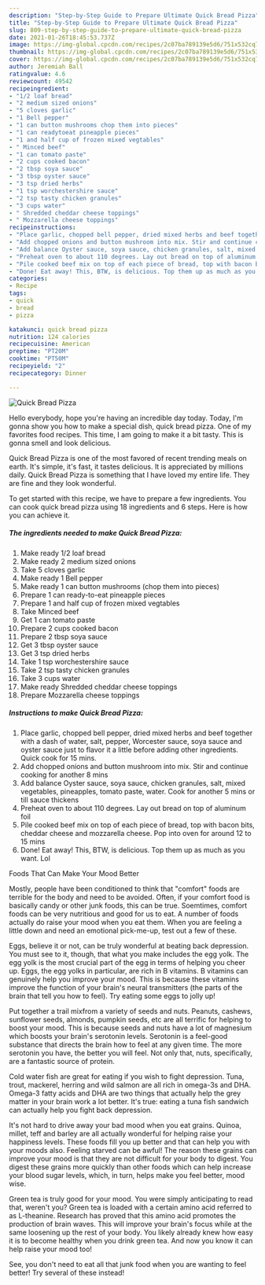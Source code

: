 ```yaml
---
description: "Step-by-Step Guide to Prepare Ultimate Quick Bread Pizza"
title: "Step-by-Step Guide to Prepare Ultimate Quick Bread Pizza"
slug: 809-step-by-step-guide-to-prepare-ultimate-quick-bread-pizza
date: 2021-01-26T18:45:53.737Z
image: https://img-global.cpcdn.com/recipes/2c07ba789139e5d6/751x532cq70/quick-bread-pizza-recipe-main-photo.jpg
thumbnail: https://img-global.cpcdn.com/recipes/2c07ba789139e5d6/751x532cq70/quick-bread-pizza-recipe-main-photo.jpg
cover: https://img-global.cpcdn.com/recipes/2c07ba789139e5d6/751x532cq70/quick-bread-pizza-recipe-main-photo.jpg
author: Jeremiah Ball
ratingvalue: 4.6
reviewcount: 49542
recipeingredient:
- "1/2 loaf bread"
- "2 medium sized onions"
- "5 cloves garlic"
- "1 Bell pepper"
- "1 can button mushrooms chop them into pieces"
- "1 can readytoeat pineapple pieces"
- "1 and half cup of frozen mixed vegtables"
- " Minced beef"
- "1 can tomato paste"
- "2 cups cooked bacon"
- "2 tbsp soya sauce"
- "3 tbsp oyster sauce"
- "3 tsp dried herbs"
- "1 tsp worchestershire sauce"
- "2 tsp tasty chicken granules"
- "3 cups water"
- " Shredded cheddar cheese toppings"
- " Mozzarella cheese toppings"
recipeinstructions:
- "Place garlic, chopped bell pepper, dried mixed herbs and beef together with a dash of water, salt, pepper, Worcester sauce, soya sauce and oyster sauce just to flavor it a little before adding other ingredients. Quick cook for 15 mins."
- "Add chopped onions and button mushroom into mix. Stir and continue cooking for another 8 mins"
- "Add balance Oyster sauce, soya sauce, chicken granules, salt, mixed vegetables, pineapples, tomato paste, water. Cook for another 5 mins or till sauce thickens"
- "Preheat oven to about 110 degrees. Lay out bread on top of aluminum foil"
- "Pile cooked beef mix on top of each piece of bread, top with bacon bits, cheddar cheese and mozzarella cheese. Pop into oven for around 12 to 15 mins"
- "Done! Eat away! This, BTW, is delicious. Top them up as much as you want. Lol"
categories:
- Recipe
tags:
- quick
- bread
- pizza

katakunci: quick bread pizza 
nutrition: 124 calories
recipecuisine: American
preptime: "PT20M"
cooktime: "PT50M"
recipeyield: "2"
recipecategory: Dinner

---
```



![Quick Bread Pizza](https://img-global.cpcdn.com/recipes/2c07ba789139e5d6/751x532cq70/quick-bread-pizza-recipe-main-photo.jpg)

Hello everybody, hope you're having an incredible day today. Today, I'm gonna show you how to make a special dish, quick bread pizza. One of my favorites food recipes. This time, I am going to make it a bit tasty. This is gonna smell and look delicious.



Quick Bread Pizza is one of the most favored of recent trending meals on earth. It's simple, it's fast, it tastes delicious. It is appreciated by millions daily. Quick Bread Pizza is something that I have loved my entire life. They are fine and they look wonderful.


To get started with this recipe, we have to prepare a few ingredients. You can cook quick bread pizza using 18 ingredients and 6 steps. Here is how you can achieve it.

<!--inarticleads1-->

##### The ingredients needed to make Quick Bread Pizza:

1. Make ready 1/2 loaf bread
1. Make ready 2 medium sized onions
1. Take 5 cloves garlic
1. Make ready 1 Bell pepper
1. Make ready 1 can button mushrooms (chop them into pieces)
1. Prepare 1 can ready-to-eat pineapple pieces
1. Prepare 1 and half cup of frozen mixed vegtables
1. Take  Minced beef
1. Get 1 can tomato paste
1. Prepare 2 cups cooked bacon
1. Prepare 2 tbsp soya sauce
1. Get 3 tbsp oyster sauce
1. Get 3 tsp dried herbs
1. Take 1 tsp worchestershire sauce
1. Take 2 tsp tasty chicken granules
1. Take 3 cups water
1. Make ready  Shredded cheddar cheese toppings
1. Prepare  Mozzarella cheese toppings




<!--inarticleads2-->

##### Instructions to make Quick Bread Pizza:

1. Place garlic, chopped bell pepper, dried mixed herbs and beef together with a dash of water, salt, pepper, Worcester sauce, soya sauce and oyster sauce just to flavor it a little before adding other ingredients. Quick cook for 15 mins.
1. Add chopped onions and button mushroom into mix. Stir and continue cooking for another 8 mins
1. Add balance Oyster sauce, soya sauce, chicken granules, salt, mixed vegetables, pineapples, tomato paste, water. Cook for another 5 mins or till sauce thickens
1. Preheat oven to about 110 degrees. Lay out bread on top of aluminum foil
1. Pile cooked beef mix on top of each piece of bread, top with bacon bits, cheddar cheese and mozzarella cheese. Pop into oven for around 12 to 15 mins
1. Done! Eat away! This, BTW, is delicious. Top them up as much as you want. Lol




Foods That Can Make Your Mood Better


Mostly, people have been conditioned to think that "comfort" foods are terrible for the body and need to be avoided. Often, if your comfort food is basically candy or other junk foods, this can be true. Soemtimes, comfort foods can be very nutritious and good for us to eat. A number of foods actually do raise your mood when you eat them. When you are feeling a little down and need an emotional pick-me-up, test out a few of these.

Eggs, believe it or not, can be truly wonderful at beating back depression. You must see to it, though, that what you make includes the egg yolk. The egg yolk is the most crucial part of the egg in terms of helping you cheer up. Eggs, the egg yolks in particular, are rich in B vitamins. B vitamins can genuinely help you improve your mood. This is because these vitamins improve the function of your brain's neural transmitters (the parts of the brain that tell you how to feel). Try eating some eggs to jolly up!

Put together a trail mixfrom a variety of seeds and nuts. Peanuts, cashews, sunflower seeds, almonds, pumpkin seeds, etc are all terrific for helping to boost your mood. This is because seeds and nuts have a lot of magnesium which boosts your brain's serotonin levels. Serotonin is a feel-good substance that directs the brain how to feel at any given time. The more serotonin you have, the better you will feel. Not only that, nuts, specifically, are a fantastic source of protein.

Cold water fish are great for eating if you wish to fight depression. Tuna, trout, mackerel, herring and wild salmon are all rich in omega-3s and DHA. Omega-3 fatty acids and DHA are two things that actually help the grey matter in your brain work a lot better. It's true: eating a tuna fish sandwich can actually help you fight back depression. 

It's not hard to drive away your bad mood when you eat grains. Quinoa, millet, teff and barley are all actually wonderful for helping raise your happiness levels. These foods fill you up better and that can help you with your moods also. Feeling starved can be awful! The reason these grains can improve your mood is that they are not difficult for your body to digest. You digest these grains more quickly than other foods which can help increase your blood sugar levels, which, in turn, helps make you feel better, mood wise.

Green tea is truly good for your mood. You were simply anticipating to read that, weren't you? Green tea is loaded with a certain amino acid referred to as L-theanine. Research has proved that this amino acid promotes the production of brain waves. This will improve your brain's focus while at the same loosening up the rest of your body. You likely already knew how easy it is to become healthy when you drink green tea. And now you know it can help raise your mood too!

See, you don't need to eat all that junk food when you are wanting to feel better! Try several of these instead!

